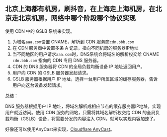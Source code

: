 ## 北京上海都有机房，刷抖音，在上海走上海机房，在北京走北京机房，网络中哪个阶段哪个协议实现

使用 CDN 中的 GSLB 系统来实现。

1. 为域名`aaa.com`设置 CNAME，解析到 CDN 服务商`cdn.bbb.com`
2. 在 CDN 服务商中设置多条 A 记录，指向不同机房的服务器IP地址
3. 当不同地区的用户请求`aaa.com`时，DNS系统会将域名的解析权交给 CNAME `cdn.bbb.com` 指向的 CDN 专用 DNS 服务器。
4. CDN 的 DNS 服务器将 CDN 的全局负载均衡设备 IP 地址返回用户。
5. 用户向 CDN 的 GSLB 服务器发起请求。
6. GSLB 服务器根据用户 IP 地址，选择一台用户所属区域的缓存服务器，告诉用户向这台设备发起请求。

总结：

DNS 服务器根据用户 IP 地址，将域名解析成相应节点的缓存服务器IP地址，实现用户就近访问。使用 CDN 服务的网站，只需将其域名解析权交给 CDN 的全局负载均衡（GSLB）设备，将需要分发的内容注入 CDN，就可以实现内容加速了。

好像还可以使用AnyCast来实现，[Cloudflare AnyCast](https://www.cloudflare.com/zh-cn/learning/cdn/glossary/anycast-network/)。